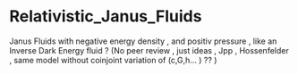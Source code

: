 # Relativistic_Janus_Fluids

Janus Fluids with negative energy density  , and positiv pressure , like an Inverse Dark Energy fluid ?
(No peer review , just ideas , Jpp , Hossenfelder , same model without coinjoint variation of (c,G,h... ) ?? )
